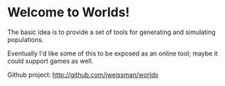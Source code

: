 Welcome to Worlds!
==================

The basic idea is to provide a set of tools for generating and simulating populations.

Eventually I'd like some of this to be exposed as an online tool; maybe it could support games as well.

Github project: http://github.com/jweissman/worlds
